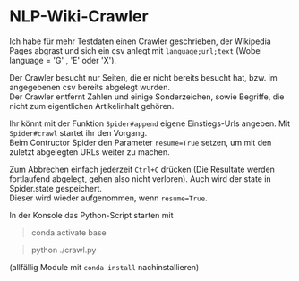# NLP-Wiki-Crawler
Ich habe für mehr Testdaten einen Crawler geschrieben, der Wikipedia Pages abgrast und sich ein csv anlegt mit `language;url;text` (Wobei language = 'G' , 'E' oder 'X').

Der Crawler besucht nur Seiten, die er nicht bereits besucht hat, bzw. im angegebenen csv bereits abgelegt wurden. <br>
Der Crawler entfernt Zahlen und einige Sonderzeichen, sowie Begriffe, die nicht zum eigentlichen Artikelinhalt gehören.

Ihr könnt mit der Funktion `Spider#append` eigene Einstiegs-Urls angeben.
Mit `Spider#crawl` startet ihr den Vorgang. <br>
Beim Contructor Spider den Parameter `resume=True` setzen, um mit den zuletzt abgelegten URLs weiter zu machen.
 
Zum Abbrechen einfach jederzeit `Ctrl+C` drücken (Die Resultate werden fortlaufend abgelegt, gehen also nicht verloren). Auch wird der state in Spider.state gespeichert. <br> Dieser wird wieder aufgenommen, wenn `resume=True`.

In der Konsole das Python-Script starten mit

> conda activate base

> python ./crawl.py

(allfällig Module mit `conda install` nachinstallieren)
